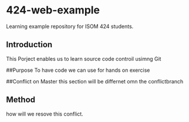 # 424-web-example
Learning example repository for ISOM 424 students.

## Introduction
This Porject enables us to learn source code controil usimng Git

##Purpose
To have code we can use for hands on exercise

##Conflict on Master
this section will be differnet omn the conflictbranch

## Method
how will we resove this conflict.
